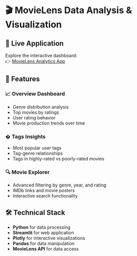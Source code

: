 # 🎬 MovieLens Data Analysis & Visualization

## 🌟 Live Application
Explore the interactive dashboard:  
👉 [MovieLens Analytics App](https://analytics-cinema-ibrahim.streamlit.app/)

## 📌 Features

### 📈 Overview Dashboard
- Genre distribution analysis
- Top movies by ratings
- User rating behavior
- Movie production trends over time

### � Tags Insights
- Most popular user tags
- Tag-genre relationships
- Tags in highly-rated vs poorly-rated movies

### 🔍 Movie Explorer
- Advanced filtering by genre, year, and rating
- IMDb links and movie posters
- Interactive search functionality

## 🛠️ Technical Stack
- **Python** for data processing
- **Streamlit** for web application
- **Plotly** for interactive visualizations
- **Pandas** for data manipulation
- **MovieLens API** for data access